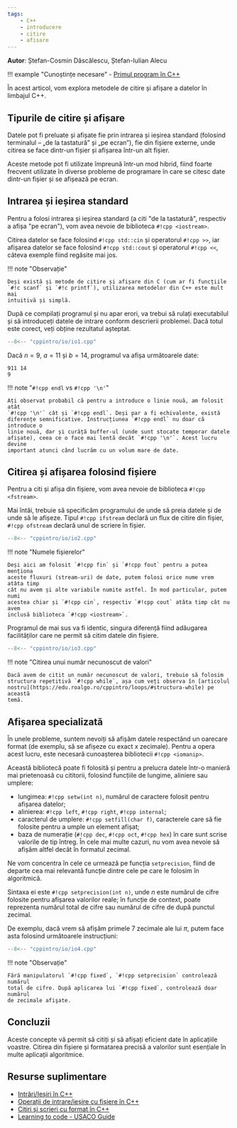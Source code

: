 ```yaml
---
tags:
    - C++
    - introducere
    - citire
    - afisare
---
```


**Autor**: Ștefan-Cosmin Dăscălescu, Ștefan-Iulian Alecu

!!! example "Cunoștințe necesare"
    - [Primul program în C++](https://edu.roalgo.ro/cppintro/intro/)

În acest articol, vom explora metodele de citire și afișare a datelor în
limbajul C++.

## Tipurile de citire și afișare

Datele pot fi preluate și afișate fie prin intrarea și ieșirea standard
(folosind terminalul – „de la tastatură” și „pe ecran”), fie din fișiere
externe, unde citirea se face dintr-un fișier și afișarea într-un alt fișier.

Aceste metode pot fi utilizate împreună într-un mod hibrid, fiind foarte
frecvent utilizate în diverse probleme de programare în care se citesc date
dintr-un fișier și se afișează pe ecran.

## Intrarea și ieșirea standard

Pentru a folosi intrarea și ieșirea standard (a citi "de la tastatură",
respectiv a afișa "pe ecran"), vom avea nevoie de biblioteca `#!cpp <iostream>`.

Citirea datelor se face folosind `#!cpp std::cin` și operatorul `#!cpp >>`, iar
afișarea datelor se face folosind `#!cpp std::cout` și operatorul `#!cpp <<`,
câteva exemple fiind regăsite mai jos.

!!! note "Observație"

    Deși există și metode de citire și afișare din C (cum ar fi funcțiile
    `#!c scanf` și `#!c printf`), utilizarea metodelor din C++ este mult mai
    intuitivă și simplă.

După ce compilați programul și nu apar erori, va trebui să rulați executabilul
și să introduceți datele de intrare conform descrierii problemei. Dacă totul
este corect, veți obține rezultatul așteptat.

```cpp
--8<-- "cppintro/io/io1.cpp"
```

Dacă $n = 9$, $a = 11$ și $b = 14$, programul va afișa următoarele date:

```text
911 14
9
```

!!! note "`#!cpp endl` vs `#!cpp '\n'`"

    Ați observat probabil că pentru a introduce o linie nouă, am folosit atât
    `#!cpp '\n'` cât și `#!cpp endl`. Deși par a fi echivalente, există
    diferențe semnificative. Instrucțiunea `#!cpp endl` nu doar că introduce o
    linie nouă, dar și curăță buffer-ul (unde sunt stocate temporar datele
    afișate), ceea ce o face mai lentă decât `#!cpp '\n'`. Acest lucru devine
    important atunci când lucrăm cu un volum mare de date.

## Citirea și afișarea folosind fișiere

Pentru a citi și afișa din fișiere, vom avea nevoie de biblioteca `#!cpp
<fstream>`.

Mai întâi, trebuie să specificăm programului de unde să preia datele și de unde
să le afișeze. Tipul `#!cpp ifstream` declară un flux de citire din fișier,
`#!cpp ofstream` declară unul de scriere în fișier.

```cpp
--8<-- "cppintro/io/io2.cpp"
```

!!! note "Numele fișierelor"

    Deși aici am folosit `#!cpp fin` și `#!cpp fout` pentru a putea menționa
    aceste fluxuri (stream-uri) de date, putem folosi orice nume vrem atâta timp
    cât nu avem și alte variabile numite astfel. În mod particular, putem numi
    acestea chiar și `#!cpp cin`, respectiv `#!cpp cout` atâta timp cât nu avem
    inclusă biblioteca `#!cpp <iostream>`.

Programul de mai sus va fi identic, singura diferență fiind adăugarea
facilităților care ne permit să citim datele din fișiere.

```cpp
--8<-- "cppintro/io/io3.cpp"
```

!!! note "Citirea unui număr necunoscut de valori"

    Dacă avem de citit un număr necunoscut de valori, trebuie să folosim
    structura repetitivă `#!cpp while`, așa cum veți observa în [articolul
    nostru](https://edu.roalgo.ro/cppintro/loops/#structura-while) pe această
    temă.

## Afișarea specializată

În unele probleme, suntem nevoiți să afișăm datele respectând un oarecare format
(de exemplu, să se afișeze cu exact $x$ zecimale). Pentru a opera acest lucru,
este necesară cunoașterea bibliotecii `#!cpp <iomanip>`.

Această bibliotecă poate fi folosită și pentru a prelucra datele într-o manieră
mai prietenoasă cu cititorii, folosind funcțiile de lungime, aliniere sau
umplere:

- lungimea: `#!cpp setw(int n)`, numărul de caractere folosit pentru afișarea
  datelor;
- alinierea: `#!cpp left`, `#!cpp right`, `#!cpp internal`;
- caracterul de umplere: `#!cpp setfill(char f)`, caracterele care să fie
  folosite pentru a umple un element afișat;
- baza de numerație (`#!cpp dec`, `#!cpp oct`, `#!cpp hex`) în care sunt scrise
  valorile de tip întreg. În cele mai multe cazuri, nu vom avea nevoie să afișăm
  altfel decât în formatul zecimal.

Ne vom concentra în cele ce urmează pe funcția `setprecision`, fiind de departe
cea mai relevantă funcție dintre cele pe care le folosim în algoritmică.

Sintaxa ei este `#!cpp setprecision(int n)`, unde $n$ este numărul de cifre
folosite pentru afișarea valorilor reale; în funcție de context, poate
reprezenta numărul total de cifre sau numărul de cifre de după punctul zecimal.

De exemplu, dacă vrem să afișăm primele 7 zecimale ale lui $\pi$, putem face
asta folosind următoarele instrucțiuni:

```cpp
--8<-- "cppintro/io/io4.cpp"
```

!!! note "Observație"

    Fără manipulatorul `#!cpp fixed`, `#!cpp setprecision` controlează numărul
    total de cifre. După aplicarea lui `#!cpp fixed`, controlează doar numărul
    de zecimale afişate.

## Concluzii

Aceste concepte vă permit să citiți și să afișați eficient date în aplicațiile
voastre. Citirea din fișiere și formatarea precisă a valorilor sunt esențiale în
multe aplicații algoritmice.

## Resurse suplimentare

- [Intrări/Ieșiri în
  C++](https://www.pbinfo.ro/articole/60/intrari-iesiri-in-cpp)
- [Operații de intrare/ieșire cu fișiere în
  C++](https://www.pbinfo.ro/articole/19047/operatii-de-intrare-iesire-cu-fisiere-in-cpp)
- [Citiri și scrieri cu format în
  C++](https://www.pbinfo.ro/articole/16018/citiri-si-scrieri-cu-format-in-cpp)
- [Learning to code - USACO
  Guide](https://usaco.guide/general/resources-learning-to-code?lang=cpp)
